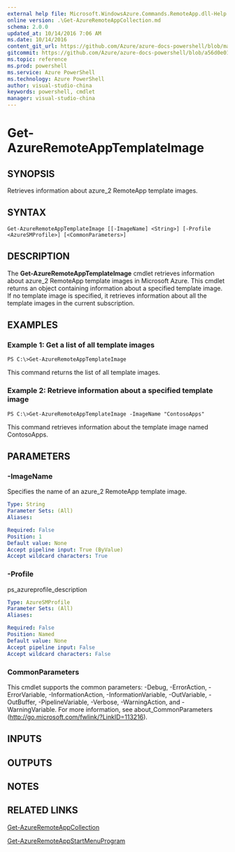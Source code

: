 ```yaml
---
external help file: Microsoft.WindowsAzure.Commands.RemoteApp.dll-Help.xml
online version: .\Get-AzureRemoteAppCollection.md
schema: 2.0.0
updated_at: 10/14/2016 7:06 AM
ms.date: 10/14/2016
content_git_url: https://github.com/Azure/azure-docs-powershell/blob/master/azureps-cmdlets-docs/ServiceManagement/Azure.RemoteApp/v1.0/CmdletMDs/Get-AzureRemoteAppTemplateImage.md
gitcommit: https://github.com/Azure/azure-docs-powershell/blob/a56d0e01e65c2c33aa2af13dd29addc94ead6e88/azureps-cmdlets-docs/ServiceManagement/Azure.RemoteApp/v1.0/CmdletMDs/Get-AzureRemoteAppTemplateImage.md
ms.topic: reference
ms.prod: powershell
ms.service: Azure PowerShell
ms.technology: Azure PowerShell
author: visual-studio-china
keywords: powershell, cmdlet
manager: visual-studio-china
---
```


# Get-AzureRemoteAppTemplateImage

## SYNOPSIS
Retrieves information about azure_2 RemoteApp template images.

## SYNTAX

```
Get-AzureRemoteAppTemplateImage [[-ImageName] <String>] [-Profile <AzureSMProfile>] [<CommonParameters>]
```

## DESCRIPTION
The **Get-AzureRemoteAppTemplateImage** cmdlet retrieves information about azure_2 RemoteApp template images in Microsoft Azure.
This cmdlet returns an object containing information about a specified template image.
If no template image is specified, it retrieves information about all the template images in the current subscription.

## EXAMPLES

### Example 1: Get a list of all template images
```
PS C:\>Get-AzureRemoteAppTemplateImage
```

This command returns the list of all template images.

### Example 2: Retrieve information about a specified template image
```
PS C:\>Get-AzureRemoteAppTemplateImage -ImageName "ContosoApps"
```

This command retrieves information about the template image named ContosoApps.

## PARAMETERS

### -ImageName
Specifies the name of an azure_2 RemoteApp template image.

```yaml
Type: String
Parameter Sets: (All)
Aliases: 

Required: False
Position: 1
Default value: None
Accept pipeline input: True (ByValue)
Accept wildcard characters: True
```

### -Profile
ps_azureprofile_description

```yaml
Type: AzureSMProfile
Parameter Sets: (All)
Aliases: 

Required: False
Position: Named
Default value: None
Accept pipeline input: False
Accept wildcard characters: False
```

### CommonParameters
This cmdlet supports the common parameters: -Debug, -ErrorAction, -ErrorVariable, -InformationAction, -InformationVariable, -OutVariable, -OutBuffer, -PipelineVariable, -Verbose, -WarningAction, and -WarningVariable. For more information, see about_CommonParameters (http://go.microsoft.com/fwlink/?LinkID=113216).

## INPUTS

## OUTPUTS

## NOTES

## RELATED LINKS

[Get-AzureRemoteAppCollection](.\Get-AzureRemoteAppCollection.md)

[Get-AzureRemoteAppStartMenuProgram](.\Get-AzureRemoteAppStartMenuProgram.md)

